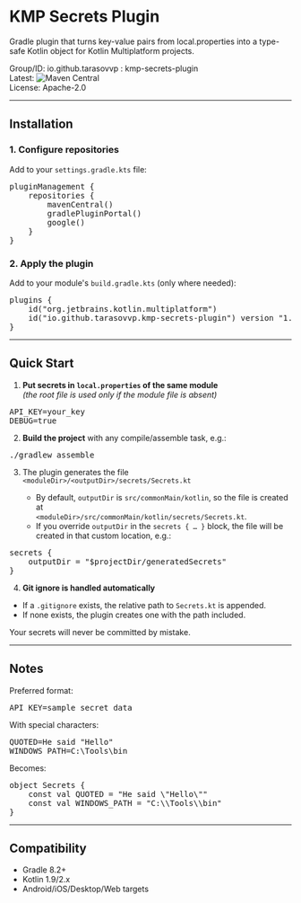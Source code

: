 # KMP Secrets Plugin

Gradle plugin that turns key-value pairs from local.properties into a type-safe Kotlin object for Kotlin Multiplatform projects.

Group/ID: io.github.tarasovvp : kmp-secrets-plugin  
Latest:  ![Maven Central](https://img.shields.io/maven-central/v/io.github.tarasovvp/kmp-secrets-plugin)   
License: Apache-2.0

---

## Installation

### 1. Configure repositories
Add to your `settings.gradle.kts` file:

<pre>
pluginManagement {
    repositories {
        mavenCentral()
        gradlePluginPortal()
        google()
    }
}
</pre>

### 2. Apply the plugin
Add to your module's `build.gradle.kts` (only where needed):

<pre>
plugins {
    id("org.jetbrains.kotlin.multiplatform")
    id("io.github.tarasovvp.kmp-secrets-plugin") version "1.2.0"
}
</pre>

---

## Quick Start

1. **Put secrets in `local.properties` of the same module**  
   *(the root file is used only if the module file is absent)*
<pre>
API_KEY=your_key
DEBUG=true
</pre>

2. **Build the project** with any compile/assemble task, e.g.:
<pre>
./gradlew assemble
</pre>

3. The plugin generates the file  
   `<moduleDir>/<outputDir>/secrets/Secrets.kt`

   * By default, `outputDir` is `src/commonMain/kotlin`, so the file is created at  
     `<moduleDir>/src/commonMain/kotlin/secrets/Secrets.kt`.
   * If you override `outputDir` in the `secrets { … }` block, the file will be created in that custom location, e.g.:
<pre>
secrets {
    outputDir = "$projectDir/generatedSecrets"
}
</pre>

4. **Git ignore is handled automatically**

* If a `.gitignore` exists, the relative path to `Secrets.kt` is appended.  
* If none exists, the plugin creates one with the path included.  

Your secrets will never be committed by mistake.

---

## Notes

Preferred format:
<pre>
API_KEY=sample_secret_data
</pre>

With special characters:
<pre>
QUOTED=He said "Hello"
WINDOWS_PATH=C:\Tools\bin
</pre>

Becomes: 
<pre>
object Secrets { 
    const val QUOTED = "He said \"Hello\"" 
    const val WINDOWS_PATH = "C:\\Tools\\bin" 
}
</pre>

---

## Compatibility

- Gradle 8.2+
- Kotlin 1.9/2.x
- Android/iOS/Desktop/Web targets
